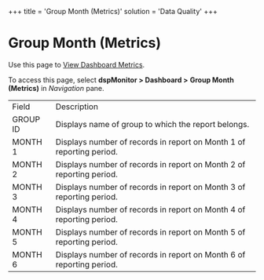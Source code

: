 +++
title = 'Group Month (Metrics)'
solution = 'Data Quality'
+++

# Group Month (Metrics)

<div class="use">

Use this page to [View Dashboard
Metrics](../Use_Cases/View_Dashboard_Metrics).

</div>

To access this page, select <span style="font-weight: bold;">dspMonitor
\> </span>**Dashboard \>** **Group Month
(Metrics)** in *Navigation* pane.

|          |                                                                      |
| -------- | -------------------------------------------------------------------- |
| Field    | Description                                                          |
| GROUP ID | Displays name of group to which the report belongs.                  |
| MONTH 1  | Displays number of records in report on Month 1 of reporting period. |
| MONTH 2  | Displays number of records in report on Month 2 of reporting period. |
| MONTH 3  | Displays number of records in report on Month 3 of reporting period. |
| MONTH 4  | Displays number of records in report on Month 4 of reporting period. |
| MONTH 5  | Displays number of records in report on Month 5 of reporting period. |
| MONTH 6  | Displays number of records in report on Month 6 of reporting period. |

